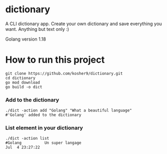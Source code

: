 # dictionary
A CLI dictionary app. Create your own dictionary and save everything you want. Anything but text only :)

Golang version 1.18 
# How to run this project
```shell
git clone https://github.com/kosher9/dictionary.git
cd dictionary
go mod download
go build -o dict
```
### Add to the dictionary
```shell
./dict -action add "Golang" "What a beautiful language"
#'Golang' added to the dictionary
```

### List element in your dictionary

```shell
./dict -action list
#Golang          Un super langage                                        Jul  4 23:27:22
```